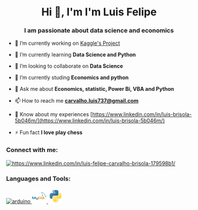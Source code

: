 <h1 align="center">Hi 👋, I'm I'm Luis Felipe</h1>
<h3 align="center">I am passionate about data science and economics</h3>

- 🔭 I’m currently working on [Kaggle's Project](https://www.kaggle.com/felipepinguim)

- 🌱 I’m currently learning **Data Science and Python**

- 👯 I’m looking to collaborate on **Data Science**

- 🤝 I’m currently studing **Economics and python**

- 💬 Ask me about **Economics, statistic, Power Bi, VBA and Python**

- 📫 How to reach me **carvalho.luis737@gmail.com**

- 📄 Know about my experiences [https://www.linkedin.com/in/luis-brisola-5b046m/](https://www.linkedin.com/in/luis-brisola-5b046m/)

- ⚡ Fun fact **I love play chess**

<h3 align="left">Connect with me:</h3>
<p align="left">
<a href="https://linkedin.com/in/https://www.linkedin.com/in/luis-felipe-carvalho-brisola-179598b1/" target="blank"><img align="center" src="https://raw.githubusercontent.com/rahuldkjain/github-profile-readme-generator/master/src/images/icons/Social/linked-in-alt.svg" alt="https://www.linkedin.com/in/luis-felipe-carvalho-brisola-179598b1/" height="30" width="40" /></a>
</p>

<h3 align="left">Languages and Tools:</h3>
<p align="left"> <a href="https://www.arduino.cc/" target="_blank" rel="noreferrer"> <img src="https://cdn.worldvectorlogo.com/logos/arduino-1.svg" alt="arduino" width="40" height="40"/> </a> <a href="https://www.mysql.com/" target="_blank" rel="noreferrer"> <img src="https://raw.githubusercontent.com/devicons/devicon/master/icons/mysql/mysql-original-wordmark.svg" alt="mysql" width="40" height="40"/> </a> <a href="https://www.python.org" target="_blank" rel="noreferrer"> <img src="https://raw.githubusercontent.com/devicons/devicon/master/icons/python/python-original.svg" alt="python" width="40" height="40"/> </a> </p>
